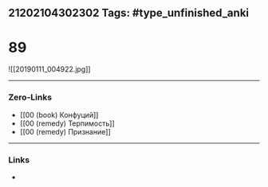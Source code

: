21202104302302
Tags: #type_unfinished_anki 
---
# 89

![[20190111_004922.jpg]]

---
### Zero-Links
- [[00 (book) Конфуций]]
- [[00 (remedy) Терпимость]]
- [[00 (remedy) Признание]]
---
### Links
-